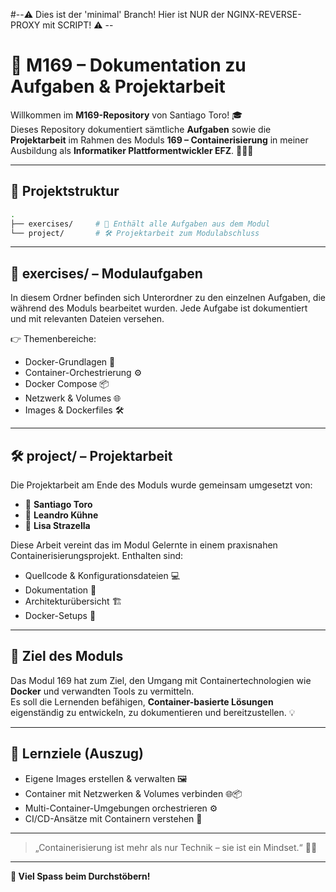 #--⚠️  Dies ist der 'minimal' Branch! Hier ist NUR der NGINX-REVERSE-PROXY mit SCRIPT!  ⚠️ --

# 🚀 M169 – Dokumentation zu Aufgaben & Projektarbeit

Willkommen im **M169-Repository** von Santiago Toro! 🎓  
Dieses Repository dokumentiert sämtliche **Aufgaben** sowie die **Projektarbeit** im Rahmen des Moduls **169 – Containerisierung** in meiner Ausbildung als **Informatiker Plattformentwickler EFZ**. 🧑‍💻🐳

---

## 📁 Projektstruktur

```bash
.
├── exercises/     # 📘 Enthält alle Aufgaben aus dem Modul
└── project/       # 🛠️ Projektarbeit zum Modulabschluss
```

---

## 📘 exercises/ – Modulaufgaben

In diesem Ordner befinden sich Unterordner zu den einzelnen Aufgaben, die während des Moduls bearbeitet wurden. Jede Aufgabe ist dokumentiert und mit relevanten Dateien versehen.

👉 Themenbereiche:
- Docker-Grundlagen 🐳
- Container-Orchestrierung ⚙️
- Docker Compose 📦
- Netzwerk & Volumes 🌐
- Images & Dockerfiles 🛠️

---

## 🛠️ project/ – Projektarbeit

Die Projektarbeit am Ende des Moduls wurde gemeinsam umgesetzt von:

- 👤 **Santiago Toro**
- 👤 **Leandro Kühne**
- 👤 **Lisa Strazella**

Diese Arbeit vereint das im Modul Gelernte in einem praxisnahen Containerisierungsprojekt. Enthalten sind:
- Quellcode & Konfigurationsdateien 💻
- Dokumentation 📝
- Architekturübersicht 🏗️
- Docker-Setups 🐳


---

## 📅 Ziel des Moduls

Das Modul 169 hat zum Ziel, den Umgang mit Containertechnologien wie **Docker** und verwandten Tools zu vermitteln.  
Es soll die Lernenden befähigen, **Container-basierte Lösungen** eigenständig zu entwickeln, zu dokumentieren und bereitzustellen. 💡

---

## 🧠 Lernziele (Auszug)

- Eigene Images erstellen & verwalten 🖼️
- Container mit Netzwerken & Volumes verbinden 🌐📦
- Multi-Container-Umgebungen orchestrieren ⚙️
- CI/CD-Ansätze mit Containern verstehen 🔄

---

> „Containerisierung ist mehr als nur Technik – sie ist ein Mindset.“ 🧘‍🐳

---

**📌 Viel Spass beim Durchstöbern!**
